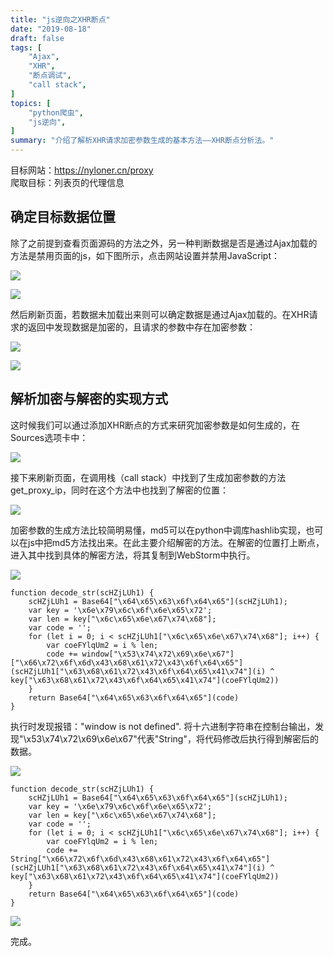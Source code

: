 ```yaml
---
title: "js逆向之XHR断点"
date: "2019-08-18"
draft: false
tags: [
    "Ajax",
    "XHR",
    "断点调试",
    "call stack",
]
topics: [
    "python爬虫",
    "js逆向",
]
summary: "介绍了解析XHR请求加密参数生成的基本方法——XHR断点分析法。"
---
```


目标网站：https://nyloner.cn/proxy <br>
爬取目标：列表页的代理信息

## 确定目标数据位置
除了之前提到查看页面源码的方法之外，另一种判断数据是否是通过Ajax加载的方法是禁用页面的js，如下图所示，点击网站设置并禁用JavaScript：

![](/post/pics/2/2_1.png)

![](/post/pics/2/2_2.png)

然后刷新页面，若数据未加载出来则可以确定数据是通过Ajax加载的。在XHR请求的返回中发现数据是加密的，且请求的参数中存在加密参数：

![](/post/pics/2/2_3.png)

![](/post/pics/2/2_4.png)

## 解析加密与解密的实现方式
这时候我们可以通过添加XHR断点的方式来研究加密参数是如何生成的，在Sources选项卡中：

![](/post/pics/2/2_5.png)

接下来刷新页面，在调用栈（call stack）中找到了生成加密参数的方法get_proxy_ip，同时在这个方法中也找到了解密的位置：

![](/post/pics/2/2_6.png)

加密参数的生成方法比较简明易懂，md5可以在python中调库hashlib实现，也可以在js中把md5方法找出来。在此主要介绍解密的方法。在解密的位置打上断点，进入其中找到具体的解密方法，将其复制到WebStorm中执行。

![](/post/pics/2/2_7.png)

```
function decode_str(scHZjLUh1) {
    scHZjLUh1 = Base64["\x64\x65\x63\x6f\x64\x65"](scHZjLUh1);
    var key = '\x6e\x79\x6c\x6f\x6e\x65\x72';
    var len = key["\x6c\x65\x6e\x67\x74\x68"];
    var code = '';
    for (let i = 0; i < scHZjLUh1["\x6c\x65\x6e\x67\x74\x68"]; i++) {
        var coeFYlqUm2 = i % len;
        code += window["\x53\x74\x72\x69\x6e\x67"]["\x66\x72\x6f\x6d\x43\x68\x61\x72\x43\x6f\x64\x65"](scHZjLUh1["\x63\x68\x61\x72\x43\x6f\x64\x65\x41\x74"](i) ^ key["\x63\x68\x61\x72\x43\x6f\x64\x65\x41\x74"](coeFYlqUm2))
    }
    return Base64["\x64\x65\x63\x6f\x64\x65"](code)
}
```

执行时发现报错："window is not defined". 将十六进制字符串在控制台输出，发现"\x53\x74\x72\x69\x6e\x67"代表"String"，将代码修改后执行得到解密后的数据。

![](/post/pics/2/2_8.png)

```
function decode_str(scHZjLUh1) {
    scHZjLUh1 = Base64["\x64\x65\x63\x6f\x64\x65"](scHZjLUh1);
    var key = '\x6e\x79\x6c\x6f\x6e\x65\x72';
    var len = key["\x6c\x65\x6e\x67\x74\x68"];
    var code = '';
    for (let i = 0; i < scHZjLUh1["\x6c\x65\x6e\x67\x74\x68"]; i++) {
        var coeFYlqUm2 = i % len;
        code += String["\x66\x72\x6f\x6d\x43\x68\x61\x72\x43\x6f\x64\x65"](scHZjLUh1["\x63\x68\x61\x72\x43\x6f\x64\x65\x41\x74"](i) ^ key["\x63\x68\x61\x72\x43\x6f\x64\x65\x41\x74"](coeFYlqUm2))
    }
    return Base64["\x64\x65\x63\x6f\x64\x65"](code)
}
```
![](/post/pics/2/2_9.png)

完成。